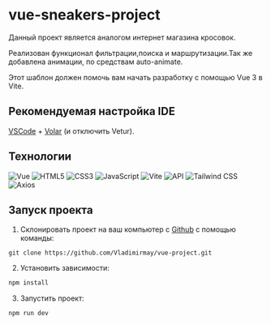 # vue-sneakers-project
Данный проект является аналогом интернет магазина кросовок.

Реализован функционал фильтрации,поиска и маршрутизации.Так же добавлена анимации, по средствам auto-animate.

Этот шаблон должен помочь вам начать разработку с помощью Vue 3 в Vite.

## Рекомендуемая настройка IDE

[VSCode](https://code.visualstudio.com/) + [Volar](https://marketplace.visualstudio.com/items?itemName=Vue.volar) (и отключить Vetur).

## Технологии

![Vue](https://img.shields.io/badge/-Vue-4FC08D?logo=vuedotjs&logoColor=black)
![HTML5](https://img.shields.io/badge/-HTML5-e34f26?logo=html5&logoColor=white)
![CSS3](https://img.shields.io/badge/-CSS3-1572b6?logo=css3&logoColor=white)
![JavaScript](https://img.shields.io/badge/-JavaScript-f7df1e?logo=javaScript&logoColor=black)
![Vite](https://img.shields.io/badge/-Vite-646CFF?logo=vite&logoColor=white)
![API](https://img.shields.io/badge/-api-yellow)
![Tailwind CSS](https://img.shields.io/badge/-Tailwind%20CSS-06B6D4?logo=tailwindcss&logoColor=white)
![Axios](https://img.shields.io/badge/-Axios-5A29E4?logo=axios&logoColor=white)



## Запуск проекта

1. Склонировать проект на ваш компьютер с [Github](https://github.com/Vladimirmay/vue-project) с помощью команды:

```
git clone https://github.com/Vladimirmay/vue-project.git
```
2. Установить зависимости:

```sh
npm install
```

3. Запустить проект:

```sh
npm run dev
```
